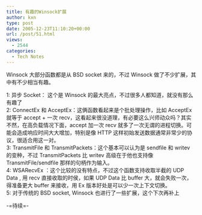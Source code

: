 ```yaml
---
title: 有趣的Winsock扩展
author: kxn
type: post
date: 2005-12-23T11:10:20+00:00
url: /post/51.html
views:
  - 2544
categories:
  - Tech Notes
---
```


Winsock 大部分函数都是从 BSD socket 来的，不过 Winsock 做了不少扩展，其中有不少相当有趣。

1: 异步 Socket： 这个是 Winsock 的最大亮点，不过很多人都知道，就没有那么有趣了  
2: ConnectEx 和 AcceptEx：这俩函数看起来是个批处理操作，比如 AcceptEx 就等于 accept + 一次 recv，这看起来很没道理，有必要这么兴师动众吗？其实不然，在高负载情况下面，accept 加一次 recv 就多了一次无谓的进程切换。可能会造成响应时间大大增加，特别是像 HTTP 这样初始发送数据通常非常少的协议，很适合用这一对。  
3: TransmitFile 和 TransmitPackets：这个基本可以认为是 sendfile 和 writev 的变种，不过 TransmitPackets 比 writev 高级在于他也支持像 TransmitFile/sendfile 那样的句柄作为输入。  
4: WSARecvEx ：这个比较的没有特点，不过这个函数支持收取半截的 UDP Data , 用 recv 直接收取的时侯，如果 UDP Data 比 buffer 大，就会失败一次，得准备更大 buffer 来接收，用 Ex 版本好处是可以少一次上下文切换。  
5: 对于传统的 BSD socket, Winsock 也进行了一些扩展，这个下次再补上

-=待续=-
